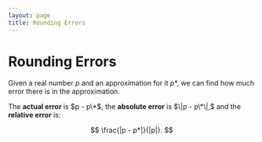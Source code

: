 ```yaml
---
layout: page
title: Rounding Errors
---
```


# Rounding Errors

Given a real number $p$ and an approximation for it $p*$, we can find how much error there is in the approximation.

The **actual error** is $p - p\*$, the **absolute error** is $\|p - p\*\|,$ and the **relative error** is:

$$ \frac{|p - p*|}{|p|}. $$ 